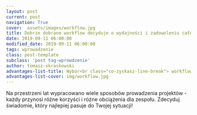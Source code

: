 ```yaml
---
layout: post
current: post
navigation: True
cover:  assets/images/workflow.jpg
title: Dobrze dobrane workflow decyduje o wydajności i zadowoleniu całego zespołu
date: 2019-09-11 06:00:00
modified_date: 2019-09-11 06:00:00
tags: wprowadzenie
class: post-template
subclass: 'post tag-wprowdzenie'
author: tomasz-skraskowski
advantages-list-title: Wybór<br class="co-zyskasz-line-break"> workflow
advantages-list-cover: img/workflow.jpg
---
```


Na przestrzeni lat wypracowano wiele sposobów prowadzenia projektów - każdy przynosi różne korzyści i różne obciążenia dla zespołu.
Zdecyduj świadomie, który najlepiej pasuje do Twojej sytuacji!
